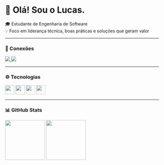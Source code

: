 <h1 align="left">👋 Olá! Sou o Lucas.</h1>

🎓 Estudante de Engenharia de Software  
💡 Foco em liderança técnica, boas práticas e soluções que geram valor

---

### 🤝 Conexões

<a href="https://discord.com/users/1288987201903792229" target="_blank">
  <img src="https://img.shields.io/badge/Discord-7289DA?style=for-the-badge&logo=discord&logoColor=white" />
</a>
<a href="mailto:ds.lucasilva@gmail.com">
  <img src="https://img.shields.io/badge/Gmail-D14836?style=for-the-badge&logo=gmail&logoColor=white" />
</a>

---

### ⚙️ Tecnologias

<div align="left">
  <img src="https://cdn.jsdelivr.net/gh/devicons/devicon/icons/java/java-original.svg" height="30" />
  <img src="https://cdn.jsdelivr.net/gh/devicons/devicon/icons/c/c-original.svg" height="30" />
  <img src="https://cdn.jsdelivr.net/gh/devicons/devicon/icons/spring/spring-original.svg" height="30" />
  <img src="https://cdn.jsdelivr.net/gh/devicons/devicon/icons/mysql/mysql-original.svg" height="30" />
</div>

---

### 📊 GitHub Stats

<div align="left">
  <img height="130" src="https://my-stats-43gk.vercel.app/api?username=lucasmsv&show_icons=true&theme=dark&hide=contribs,issues&show=discussions_answered&rank_icon=github&include_all_commits=true&card_width=110&bg_color=000000&border_color=007acc" />
  <img height="130" src="https://my-stats-43gk.vercel.app/api/top-langs/?username=lucasmsv&hide=html,scss,css&langs_count=8&layout=compact&theme=dark&bg_color=000000&border_color=007acc&card_width=110" />
</div>
